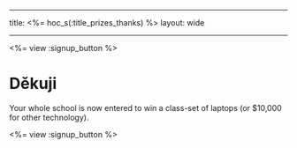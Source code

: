 * * *

title: <%= hoc_s(:title_prizes_thanks) %> layout: wide

* * *

<%= view :signup_button %>

# Děkuji

Your whole school is now entered to win a class-set of laptops (or $10,000 for other technology).

<%= view :signup_button %>